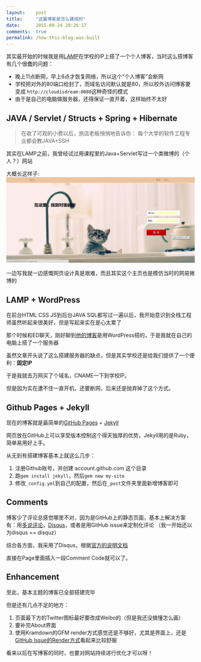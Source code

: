 ```yaml
---
layout:    post
title:     "这篇博客是怎么建成的"
date:      2015-09-24 20:26:17
comments:  true
permalink: /how-this-blog-was-built
---
```


其实最开始的时候我是用[LAMP][wiki-LAMP]在学校的IP上搭了一个个人博客，当时这么搭博客有几个很蠢的问题：

<!--MORE-->

* 晚上11点断网，早上6点才恢复网络，所以这个“个人博客”会断网
* 学校把对外的80端口给封了，而域名访问默认就是80，所以校外访问博客要变成 `http://cloudisdream:8080`这种奇怪的模式
* 由于是自己的电脑做服务器，还得保证一直开着，这样始终不太好

## JAVA / Servlet / Structs + Spring + Hibernate

> 在收了可观的小费以后，旅店老板悄悄地告诉你： 每个大学的软件工程专业都会教JAVA+SSH

其实在LAMP之前，我曾经试过用课程里的Java+Servlet写过一个类微博的（个人？）网站

大概长这样子:
![First site][thats-moon]

一边写我就一边感慨网页设计真是艰难，而且其实这个主页也是模仿当时的网易微博的


## LAMP + WordPress

在前台HTML CSS JS到后台JAVA SQL都写过一遍以后，我开始意识到全栈工程师虽然听起来很美好，但是写起来实在是心太累了

那个时候和ED聊天，刚好聊到[他的博客][edward-mj.com]是用WordPress搭的，于是我就在自己的电脑上搭了一个服务器

虽然文章开头说了这么搭建服务器的缺点，但是其实学校还是给我们提供了一个便利：**固定IP**

于是我就去万网买了个域名，CNAME一下到学校IP。

但是因为实在遭不住一直开机，还要断网，后来还是抛弃掉了这个方式。


## Github Pages + Jekyll

现在的博客就是最简单的[GitHub Pages][github-pages] + [Jekyll][jekyll]

网页放在GitHub上可以享受版本控制这个得天独厚的优势，Jekyll用的是Ruby，简单易用好上手。

从无到有搭建博客基本上就这么几步：

1. 注册Github账号，并创建 account.github.com 这个目录
2. 跑`gem install jekyll`，然后`gem new my-site`
3. 修改`_config.yml`到自己的配置，然后在`_post`文件夹里面新增博客即可


## Comments

博客少了评论总感觉哪里不对，因为是GitHub上的静态页面，基本上解决方案有：用[多说评论][duoshuo]，[Disqus][disqus]，或者是用GitHub issue来定制化评论
（我一开始还以为disqus == disquz）

综合各方面，我采用了Disqus，根据[官方的说明文档][disqus-jekyll]

直接在Page里面插入一段Comment Code就可以了。


## Enhancement

至此，基本主题的博客已全部搭建完毕

但是还有几点不足的地方：

1. 页面最下方的Twitter图标最好要改成Weibo的（但是我还没搞懂怎么画）
2. 要补完About界面
3. 使用Kramdown的GFM render方式感觉还是不够好，尤其是界面上，还是[GitHub Issue的Render方式][github-render]看起来比较舒服

看来以后在写博客的同时，也要对网站持续进行优化才可以呀！

[wiki-LAMP]:     https://en.wikipedia.org/wiki/LAMP_(software_bundle)
[thats-moon]:    /assets/thatsMoonPage.jpg
[edward-mj.com]: http://edward-mj.com/
[github-pages]:  https://pages.github.com/
[jekyll]:        http://jekyllrb.com/
[duoshuo]:       http://duoshuo.com/
[disqus]:        https://disqus.com/
[disqus-jekyll]: https://help.disqus.com/customer/portal/articles/472138-jekyll-installation-instructions
[github-render]: https://github.com/LKI/blogs/issues/3

